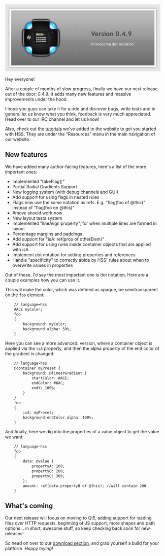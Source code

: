 [<img class="alignLeft" src="release-0-4-9.jpg" alt="We released version 0.4.9 of the AXR Library!" />](http://axrproject.org/downloads)

Hey everyone!

After a couple of months of slow progress, finally we have our next release out
of the door: 0.4.9. It adds many new features and massive improvements under
the hood.

I hope you guys can take it for a ride and discover bugs, write tests and in
general let us know what you think, feedback is very much appreciated. Head over
to our IRC channel and let us know!

Also, check out the [tutorials](http://axrproject.org/resources/tutorials) we've
added to the website to get you started with HSS. They are under the "Resources"
menu in the main navigation of our website.

New features
------------
We have added many author-facing features, here's a list of the more important
ones:

- Implemented "takeFlag()"
- Partial Radial Gradients Support
- New logging system (with debug channels and GUI)
- Add support for using flags in nested rules
- Flags now use the same notation as refs. E.g. "flag(foo of @this)" instead of
"flag(foo on @this)"
- #move should work now
- New layout tests system
- Implemented "lineAlign property", for when multiple lines are formed in layout
- Percentage margins and paddings
- Add support for "isA: ref(prop of otherElem)"
- Add support for using rules inside container objects that are applied with isA
- Implement dot notation for setting properties and references
- Handle "specificity" to correctly abide by HSS' rules about when to overwrite
values in properties

Out of these, I'd say the most important one is dot notation. Here are a couple
examples how you can use it.

This will make the color, which was defined as opaque, be semitransparent on the
`foo` element:

        // language=hss
        #ACE myColor;
        foo
        {
            background: myColor;
            background.alpha: 50%;
        }

Here you can see a more advanced, version, where a container object is applied
via the `isA` property, and then the alpha property of the end color of the
gradient is changed:

        // language-hss
        @container myPreset {
            background: @linearGradient {
                startColor: #ACE;
                endColor: #8AC;
                endY: 100%;
            }
        }
        foo
        {
            isA: myPreset;
            background.endColor.alpha: 100%;
        }

And finally, here we dig into the properties of a value object to get the value
we want:

        // language-hss
        foo
        {
            data: @value {
                propertyA: 100;
                propertyB: 200;
                propertyC: 300;
            };
            amount: ref(data.propertyB of @this); //will contain 200
        }


What's coming
-------------

Our next release will focus on moving to Qt5, adding support for loading files
over HTTP requests, beginning of JS support, more shapes and path options...
in short, awesome stuff, so keep checking back soon for new releases!

So head on over to our [download section](http://axrproject.org/downloads), and
grab yourself a build for your platform. *Happy toying!*
